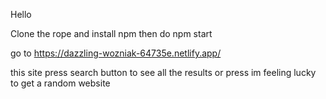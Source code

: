 Hello

Clone the rope and install npm
then do npm start

go to https://dazzling-wozniak-64735e.netlify.app/

this site press search button to see all the results or press im feeling lucky to get a random website
